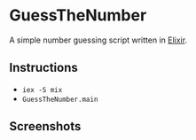 # GuessTheNumber
A simple number guessing script written in [Elixir](https://elixir-lang.org/).

## Instructions

  * `iex -S mix`
  * `GuessTheNumber.main`

## Screenshots
